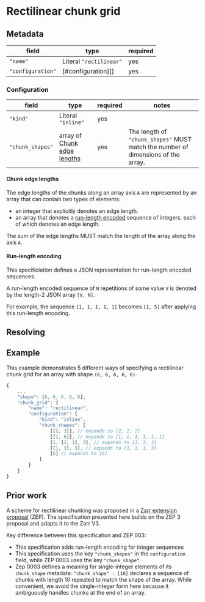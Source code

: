 # Rectilinear chunk grid

## Metadata

| field | type | required |
| - | - | - |
| `"name"` | Literal `"rectilinear"` | yes | 
| `"configuration"` | [#configuration][] | yes | 

### Configuration

| field | type | required | notes |
| - | - | - | - |
| `"kind"` | Literal `"inline"` | yes |  |
| `"chunk_shapes"` | array of [Chunk edge lengths](#chunk-edge-lengths) | yes |  The length of `"chunk_shapes"` MUST match the number of dimensions of the array.

#### Chunk edge lengths

The edge lengths of the chunks along an array axis `A` are represented by an array that can contain two types of elements:
- an integer that explicitly denotes an edge length.
- an array that denotes a [run-length encoded](#run-length-encoding) sequence of integers, each of which denotes an edge length.

The sum of the edge lengths MUST match the length of the array along the axis `A`.

#### Run-length encoding

This specificiation defines a JSON representation for run-length encoded sequences.

A run-length encoded sequence of `N` repetitions of some value `V` is denoted by the length-2 JSON array `[V, N]`.

For example, the sequence `[1, 1, 1, 1, 1]` becomes `[1, 5]` after applying this run-length encoding. 

## Resolving

## Example

This example demonstrates 5 different ways of specifying a rectilinear chunk grid for an array with shape `(6, 6, 6, 6, 6)`.

```javascript
{
    ...
    "shape": [6, 6, 6, 6, 6],
    "chunk_grid": {
        "name": "rectilinear",
        "configuration": {
            "kind": "inline",
            "chunk_shapes": [
                [[2, 3]], // expands to [2, 2, 2]
                [[1, 6]], // expands to [1, 1, 1, 1, 1, 1]
                [1, [2, 1], 3], // expands to [1, 2, 3]
                [[1, 3], 3], // expands to [1, 1, 1, 3]
                [6] // expands to [6]
            ]
        }
    }
}
```

## Prior work

A scheme for rectilinear chunking was proposed in a [Zarr extension proposal](https://zarr.dev/zeps/draft/ZEP0003.html) (ZEP). The specification presented here builds on the ZEP 3 proposal and adapts it to the Zarr V3. 

Key difference between this specification and ZEP 003:
- This specification adds run-length encoding for integer sequences
- This specification uses the key `"chunk_shapes"` in the `configuration` field, while ZEP 0003 uses the key `"chunk_shape"`.
- Zep 0003 defines a meaning for single-integer elements of its `chunk_shape` metadata: `"chunk_shape" : [10]` declares a sequence of chunks with length 10 repeated to match the shape of the array. While convenient, we avoid the single-integer form here because it ambiguously handles chunks at the end of an array.